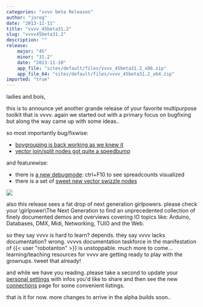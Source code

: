 ```yaml
---
categories: "vvvv beta Releases"
author: "joreg"
date: "2013-11-11"
title: "vvvv_45beta31.2"
slug: "vvvv45beta31.2"
description: ""
release: 
    major: "45"
    minor: "31.2"
    date: "2013-11-10"
    app_file: "sites/default/files/vvvv_45beta31.2_x86.zip"
    app_file_64: "sites/default/files/vvvv_45beta31.2_x64.zip"
imported: "true"
---
```



ladies and bois,

this is to announce yet another grande release of your favorite multipurpose toolkit that is vvvv. again we started out with a primary focus on bugfixing but along the way came up with some ideas..

so most importantly bug/fixwise:
* [boygrouping is back working as we knew it](/blog/2013/boygrouping-fixes)
* [vector join/split nodes got quite a speedbump](/blog/2013/new-vector-swizzle-nodes-and-vector-joinsplit-up-to-5x-faster)

and featurewise:
* there is [a new debugmode](/blog/2013/debugging-spreads): ctrl+F10 to see spreadcounts visualized
* there is a set of [sweet new vector swizzle nodes](/blog/2013/new-vector-swizzle-nodes-and-vector-joinsplit-up-to-5x-faster)

![](beta31.2.png)

also this release sees a fat drop of next generation girlpowers. please check your
 \girlpower\The Next Generation
to find an unprecedented collection of finely documented demos and overviews covering IO topics like: Arduino, Databases, DMX, Midi, Networking, TUIO and the Web. 

so they say vvvv is hard to learn? depends. they say vvvv lacks documentation? wrong. vvvvs documentation taskforce in the manifestation of {{< user "robotanton" >}} is unstoppable. much more to come... learning/teaching resources for vvvv are getting ready to play with the grownups. tweet that already!

and while we have you reading..please take a second to update your [personal settings](https://vvvv.org/home/settings/personal) with infos you'd like to share and then see the new [connections](https://vvvv.org/users/connections) page for some convenient listings. 

that is it for now. more changes to arrive in the alpha builds soon..
